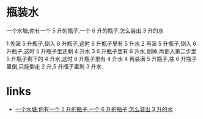 # 瓶装水

一个水塘,你有一个 5 升的瓶子,一个 6 升的瓶子,怎么装出 3 升的水

1 先装 5 升瓶子,倒入 6 升瓶子,这时 6 升瓶子里有 5 升水
2 再装 5 升瓶子,倒入 6 升瓶子,这时 5 升瓶子里还剩 4 升水
3 6 升瓶子里有 6 升水,倒掉,再倒入第二步里 5 升瓶子剩下的 4 升水,这时 6 升瓶子里有 4 升水
4 再装满 5 升瓶子,往 6 升瓶子里倒,只能倒走 2 升,5 升瓶子里剩 3 升水.

# links

- [一个水塘,你有一个 5 升的瓶子,一个 6 升的瓶子,怎么装出 3 升的水](https://www.cnblogs.com/jiu0821/p/8629343.html)
